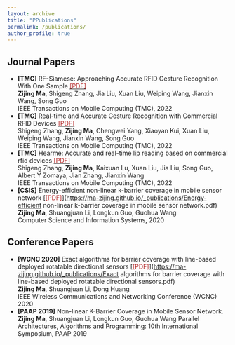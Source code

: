 ```yaml
---
layout: archive
title: "PPublications"
permalink: /publications/
author_profile: true
---
```


## Journal Papers
- **[TMC]** RF-Siamese: Approaching Accurate RFID Gesture Recognition With One Sample [<span style="color: #B22222;">[PDF]</span>](https://ma-zijing.github.io//_publications/RF-Siamese.pdf)  
**Zijing Ma**, Shigeng Zhang, Jia Liu, Xuan Liu, Weiping Wang, Jianxin Wang, Song Guo   
IEEE Transactions on Mobile Computing (TMC), 2022
- **[TMC]** Real-time and Accurate Gesture Recognition with Commercial RFID Devices [<span style="color: #B22222;">[PDF]</span>](https://ma-zijing.github.io//_publications/Real-time_and_Accurate_Gesture_Recognition_with_Commercial_RFID_Devices.pdf)     
Shigeng Zhang, **Zijing Ma**, Chengwei Yang, Xiaoyan Kui, Xuan Liu, Weiping Wang, Jianxin Wang, Song Guo  
IEEE Transactions on Mobile Computing (TMC), 2022
- **[TMC]** Hearme: Accurate and real-time lip reading based on commercial rfid devices [<span style="color: #B22222;">[PDF]</span>](https://ma-zijing.github.io//_publications/HearMe_Accurate_and_Real-time_Lip_Reading_based_on_Commercial_RFID_Devices.pdf)    
Shigeng Zhang, **Zijing Ma**, Kaixuan Lu, Xuan Liu, Jia Liu, Song Guo, Albert Y Zomaya, Jian Zhang, Jianxin Wang  
IEEE Transactions on Mobile Computing (TMC), 2022  
- **[CSIS]** Energy-efficient non-linear k-barrier coverage in mobile sensor network [<span style="color: #B22222;">[PDF]</span>](https://ma-zijing.github.io/_publications/Energy-efficient non-linear k-barrier coverage in mobile sensor network.pdf)   
**Zijing Ma**, Shuangjuan Li, Longkun Guo, Guohua Wang   
Computer Science and Information Systems, 2020
  
## Conference Papers

- **[WCNC 2020]** Exact algorithms for barrier coverage with line-based deployed rotatable directional sensors [<span style="color: #B22222;">[PDF]</span>](https://ma-zijing.github.io/_publications/Exact algorithms for barrier coverage with line-based deployed rotatable directional sensors.pdf)    
**Zijing Ma**, Shuangjuan Li, Dong Huang   
IEEE Wireless Communications and Networking Conference (WCNC) 2020
- **[PAAP 2019]** Non-linear K-Barrier Coverage in Mobile Sensor Network.
**Zijing Ma**, Shuangjuan Li, Longkun Guo, Guohua Wang
Parallel Architectures, Algorithms and Programming: 10th International Symposium, PAAP 2019